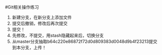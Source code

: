 #Git相关操作练习

1. 新建分支，在新分支上添加文件
2. 提交后撤销，修改后再次提交
3. 提交！
4. 先修改，不提交，用stash隐藏起来后，切换分支
5. 从master分支抽取b64c220e86872f72d0d809383d0048d9b4f23213提交到本分支，上传！
